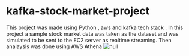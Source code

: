# kafka-stock-market-project
 This project was made using Python , aws and kafka tech stack . In this project a sample stock market data was taken as the dataset and was simulated to be sent to the EC2 server as realtime streaming. Then analaysis was done using AWS Athena 
![null](https://user-images.githubusercontent.com/86833210/230042182-ff90e84a-6066-4219-a749-ea064ac014a0.png)
